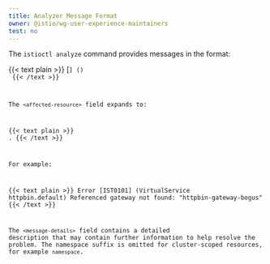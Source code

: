 ```yaml
---
title: Analyzer Message Format
owner: @istio/wg-user-experience-maintainers
test: no
---
```


The `istioctl analyze` command provides messages in the format:

{{< text plain >}}
<level> [<code>] (<affected-resource>) <message-details>
{{< /text >}}

The `<affected-resource>` field expands to:

{{< text plain >}}
<resource-kind> <resource-name>.<resource-namespace>
{{< /text >}}

For example:

{{< text plain >}}
Error [IST0101] (VirtualService httpbin.default) Referenced gateway not found: "httpbin-gateway-bogus"
{{< /text >}}

The `<message-details>` field contains a detailed description that may contain further information to help resolve the problem. The namespace suffix is omitted for cluster-scoped resources, for example `namespace`.
